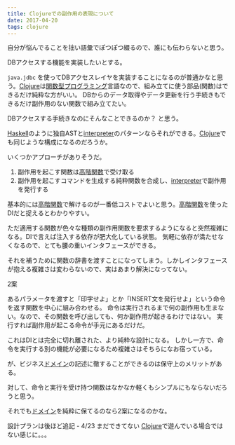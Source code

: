 ```yaml
---
title: Clojureでの副作用の表現について
date: 2017-04-20
tags: clojure
---
```


自分が悩んでることを拙い語彙でぽつぽつ綴るので、誰にも伝わらないと思う。

DBアクセスする機能を実装したいとする。

`java.jdbc` を使ってDBアクセスレイヤを実装することになるのが普通かなと思う。[Clojure](http://d.hatena.ne.jp/keyword/Clojure)は[関数型プログラミング](http://d.hatena.ne.jp/keyword/%B4%D8%BF%F4%B7%BF%A5%D7%A5%ED%A5%B0%A5%E9%A5%DF%A5%F3%A5%B0)言語なので、組み立てに使う部品(関数)はできるだけ純粋な方がいい。 DBからのデータ取得やデータ更新を行う手続きもできるだけ副作用のない関数で組み立てたい。

DBアクセスする手続きなのにそんなことできるのか？ と思う。

[Haskell](http://d.hatena.ne.jp/keyword/Haskell)のように独自ASTと[interpreter](http://d.hatena.ne.jp/keyword/interpreter)のパターンならそれができる。[Clojure](http://d.hatena.ne.jp/keyword/Clojure)でも同じような構成になるのだろうか。

いくつかアプローチがありそうだ。

1. 副作用を起こす関数は[高階関数](http://d.hatena.ne.jp/keyword/%B9%E2%B3%AC%B4%D8%BF%F4)で受け取る
2. 副作用を起こすコマンドを生成する純粋関数を合成し、[interpreter](http://d.hatena.ne.jp/keyword/interpreter)で副作用を発行する

基本的には[高階関数](http://d.hatena.ne.jp/keyword/%B9%E2%B3%AC%B4%D8%BF%F4)で解けるのが一番低コストでよいと思う。[高階関数](http://d.hatena.ne.jp/keyword/%B9%E2%B3%AC%B4%D8%BF%F4)を使ったDIだと捉えるとわかりやすい。

ただ適用する関数が色々な種類の副作用関数を要求するようになると突然複雑になる。DIで言えば注入する依存が肥大化している状態。 気軽に依存が満たせなくなるので、とても腰の重いインタフェースができる。

それを補うために関数の辞書を渡すことになってしまう。しかしインタフェースが抱える複雑さは変わらないので、実はあまり解決になってない。

2案

あるパラメータを渡すと「印字せよ」とか「INSERT文を発行せよ」という命令を返す関数を中心に組み合わせる。 命令は実行されるまで何の副作用も生まない。なので、その関数を呼び出しても、何か副作用が起きるわけではない。 実行すれば副作用が起こる命令が手元にあるだけだ。

これはDIとは完全に切れ離された、より純粋な設計になる。 しかし一方で、命令を実行する別の機能が必要になるため複雑さはそちらになお宿っている。

が、ビジネス[ドメイン](http://d.hatena.ne.jp/keyword/%A5%C9%A5%E1%A5%A4%A5%F3)の記述に徹することができるのは保守上のメリットがある。

対して、命令と実行を受け持つ関数はなかなか軽くもシンプルにもならないだろうと思う。

それでも[ドメイン](http://d.hatena.ne.jp/keyword/%A5%C9%A5%E1%A5%A4%A5%F3)を純粋に保てるのなら2案になるのかな。

設計プランは後ほど追記 - 4/23 まだできてない [Clojure](http://d.hatena.ne.jp/keyword/Clojure)で遊んでいる場合ではない感じに。。。

